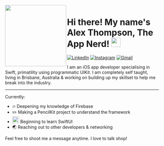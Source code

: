 
<img align="left" width="200" height="200" src="https://user-images.githubusercontent.com/50789735/169433029-b8920b82-b1c7-4438-8596-c33145b17a80.jpg">


# Hi there! My name's Alex Thompson, The App Nerd! <img src="https://raw.githubusercontent.com/MartinHeinz/MartinHeinz/master/wave.gif" width="30px">


[![LinkedIn](https://img.shields.io/badge/appNerd-%230077B5.svg?style=for-the-badge&logo=linkedin&logoColor=white)](https://www.linkedin.com/in/appnerd/)
[![Instagram](https://img.shields.io/badge/appNerd-%23E4405F.svg?style=for-the-badge&logo=Instagram&logoColor=white)](https://www.instagram.com/appnerd/)
[![Gmail](https://img.shields.io/badge/Alex@appNerd.com.au-D14836?style=for-the-badge&logo=gmail&logoColor=white)](<mailto:Alex@appNerd.com.au>)

I am an iOS app developer specialising in Swift, primatility using programmatic UIKit. I am completely self taught, living in Brisbane, Australia & working on building up my skillset to help me break into the industry. 

---
Currently: 
- 🔥 Deepening my knowledge of Firebase
- ✏️ Making a PencilKit project to understand the framework
- <img src="https://user-images.githubusercontent.com/50789735/169432838-799b4190-b7d9-489f-9f17-9d22f096ca01.png" width="22px"> Beginning to learn SwiftUI
- 🌏 Reaching out to other developers & networking

Feel free to shoot me a message anytime. I love to talk shop!
